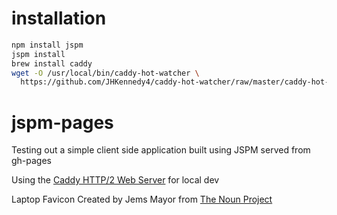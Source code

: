 # installation
```bash
npm install jspm
jspm install
brew install caddy
wget -O /usr/local/bin/caddy-hot-watcher \
  https://github.com/JHKennedy4/caddy-hot-watcher/raw/master/caddy-hot-watcher
```

# jspm-pages
Testing out a simple client side application built using JSPM served from gh-pages

Using the [Caddy HTTP/2 Web Server](https://caddyserver.com/) for local dev

Laptop Favicon Created by Jems Mayor from [The Noun Project](https://thenounproject.com/)
